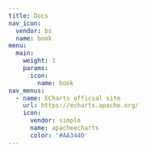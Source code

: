 ```yaml
---
title: Docs
nav_icon:
  vendor: bs
  name: book
menu:
  main:
    weight: 1
    params:
      icon:
        name: book
nav_menus:
  - name: ECharts official site
    url: https://echarts.apache.org/
    icon:
      vendor: simple
      name: apacheecharts
      color: '#AA344D'
---
```

